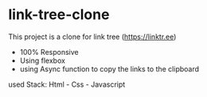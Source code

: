 # link-tree-clone

This project is a clone for link tree (https://linktr.ee)

* 100% Responsive 
* Using flexbox
* using Async function to copy the links to the clipboard 

used Stack: Html - Css - Javascript 
